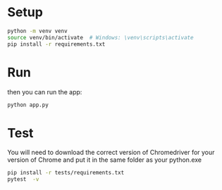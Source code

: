 # Setup
```bash
python -m venv venv
source venv/bin/activate  # Windows: \venv\scripts\activate
pip install -r requirements.txt
```

# Run
then you can run the app:
```bash
python app.py
```

# Test
You will need to download the correct version of Chromedriver for your version of Chrome and put it in the same folder as your python.exe
```bash
pip install -r tests/requirements.txt
pytest  -v
```